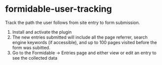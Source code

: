 # formidable-user-tracking
Track the path the user follows from site entry to form submission.

1. Install and activate the plugin
2. The new entries submitted will include all the page referrer, search engine keywords (if accessible), and up to 100 pages visited before the form was subitted.
3. Go to the Formidable -> Entries page and either view or edit an entry to see the collected data